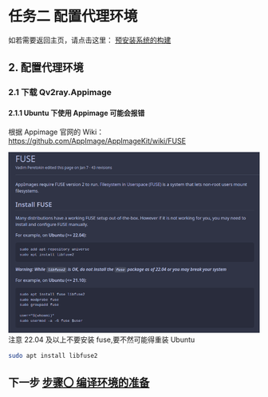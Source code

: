 # 任务二 配置代理环境

如若需要返回主页，请点击这里：
[预安装系统的构建](./README.md)

## 2. 配置代理环境

### 2.1 下载 Qv2ray.Appimage

#### 2.1.1 Ubuntu 下使用 Appimage 可能会报错

根据 Appimage 官网的 Wiki：
https://github.com/AppImage/AppImageKit/wiki/FUSE

![1682702649615](image/Task1/1682702649615.png)
注意 22.04 及以上不要安装 fuse,要不然可能得重装 Ubuntu

```bash
sudo apt install libfuse2
```

## 下一步 [步骤〇 编译环境的准备](./Step0.md)